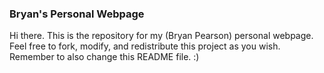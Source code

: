 ### Bryan's Personal Webpage ###

Hi there. This is the repository for my (Bryan Pearson) personal webpage. Feel free to fork, modify, and redistribute this project as you wish. Remember to also change this README file. :)
